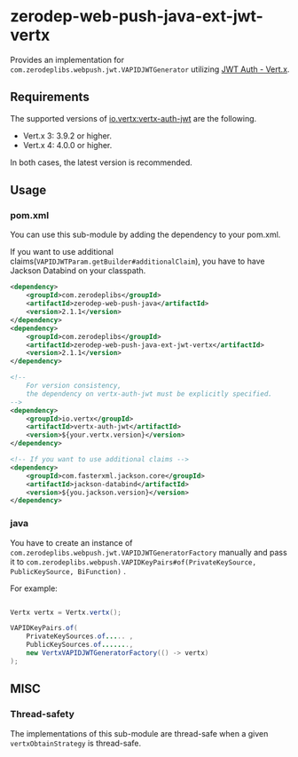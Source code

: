 # zerodep-web-push-java-ext-jwt-vertx

Provides an implementation for `com.zerodeplibs.webpush.jwt.VAPIDJWTGenerator`
utilizing [JWT Auth - Vert.x](https://vertx.io/docs/vertx-auth-jwt/java/).

## Requirements

The supported versions
of [io.vertx:vertx-auth-jwt](https://mvnrepository.com/artifact/io.vertx/vertx-auth-jwt) are the
following.

- Vert.x 3: 3.9.2 or higher.
- Vert.x 4: 4.0.0 or higher.

In both cases, the latest version is recommended.

## Usage

### pom.xml

You can use this sub-module by adding the dependency to your pom.xml.

If you want to use additional claims(`VAPIDJWTParam.getBuilder#additionalClaim`), you have to have
Jackson Databind on your classpath.

``` xml
<dependency>
    <groupId>com.zerodeplibs</groupId>
    <artifactId>zerodep-web-push-java</artifactId>
    <version>2.1.1</version>
</dependency>
<dependency>
    <groupId>com.zerodeplibs</groupId>
    <artifactId>zerodep-web-push-java-ext-jwt-vertx</artifactId>
    <version>2.1.1</version>
</dependency>

<!-- 
    For version consistency,
    the dependency on vertx-auth-jwt must be explicitly specified. 
-->
<dependency>
    <groupId>io.vertx</groupId>
    <artifactId>vertx-auth-jwt</artifactId>
    <version>${your.vertx.version}</version>
</dependency>

<!-- If you want to use additional claims -->
<dependency>
    <groupId>com.fasterxml.jackson.core</groupId>
    <artifactId>jackson-databind</artifactId>
    <version>${you.jackson.version}</version>
</dependency>

```

### java

You have to create an instance of `com.zerodeplibs.webpush.jwt.VAPIDJWTGeneratorFactory` manually
and pass it
to `com.zerodeplibs.webpush.VAPIDKeyPairs#of(PrivateKeySource, PublicKeySource, BiFunction)`
.

For example:

``` java

Vertx vertx = Vertx.vertx();

VAPIDKeyPairs.of(
    PrivateKeySources.of..... ,
    PublicKeySources.of.......,
    new VertxVAPIDJWTGeneratorFactory(() -> vertx)
);

```

## MISC

### Thread-safety

The implementations of this sub-module are thread-safe when a given `vertxObtainStrategy` is
thread-safe.
